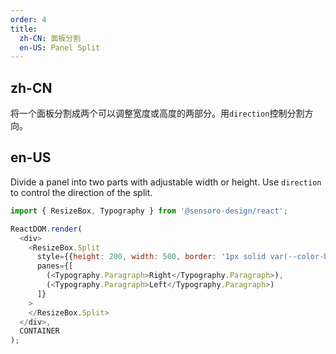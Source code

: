 ```yaml
---
order: 4
title: 
  zh-CN: 面板分割
  en-US: Panel Split
---
```


## zh-CN

将一个面板分割成两个可以调整宽度或高度的两部分。用`direction`控制分割方向。

## en-US

Divide a panel into two parts with adjustable width or height. Use `direction` to control the direction of the split.

```js
import { ResizeBox, Typography } from '@sensoro-design/react';

ReactDOM.render(
  <div>
    <ResizeBox.Split
      style={{height: 200, width: 500, border: '1px solid var(--color-border)'}}
      panes={[
        (<Typography.Paragraph>Right</Typography.Paragraph>),
        (<Typography.Paragraph>Left</Typography.Paragraph>)
      ]}
    >
    </ResizeBox.Split>
  </div>,
  CONTAINER
);
```
